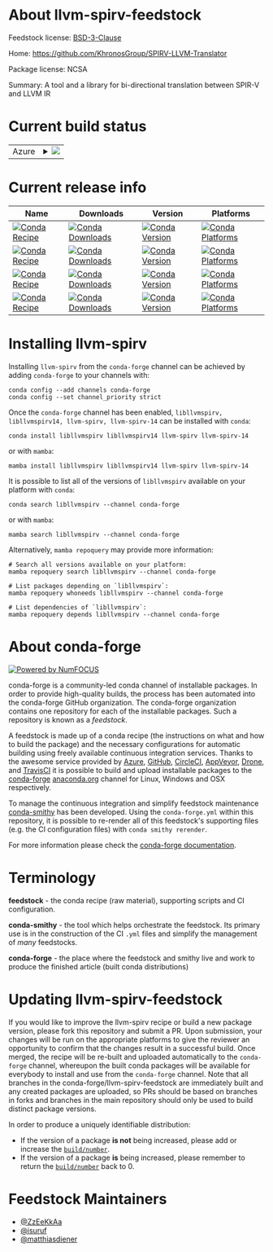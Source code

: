 About llvm-spirv-feedstock
==========================

Feedstock license: [BSD-3-Clause](https://github.com/conda-forge/llvm-spirv-feedstock/blob/main/LICENSE.txt)

Home: https://github.com/KhronosGroup/SPIRV-LLVM-Translator

Package license: NCSA

Summary: A tool and a library for bi-directional translation between SPIR-V and LLVM IR

Current build status
====================


<table>
    
  <tr>
    <td>Azure</td>
    <td>
      <details>
        <summary>
          <a href="https://dev.azure.com/conda-forge/feedstock-builds/_build/latest?definitionId=8029&branchName=main">
            <img src="https://dev.azure.com/conda-forge/feedstock-builds/_apis/build/status/llvm-spirv-feedstock?branchName=main">
          </a>
        </summary>
        <table>
          <thead><tr><th>Variant</th><th>Status</th></tr></thead>
          <tbody><tr>
              <td>linux_64</td>
              <td>
                <a href="https://dev.azure.com/conda-forge/feedstock-builds/_build/latest?definitionId=8029&branchName=main">
                  <img src="https://dev.azure.com/conda-forge/feedstock-builds/_apis/build/status/llvm-spirv-feedstock?branchName=main&jobName=linux&configuration=linux%20linux_64_" alt="variant">
                </a>
              </td>
            </tr><tr>
              <td>linux_aarch64</td>
              <td>
                <a href="https://dev.azure.com/conda-forge/feedstock-builds/_build/latest?definitionId=8029&branchName=main">
                  <img src="https://dev.azure.com/conda-forge/feedstock-builds/_apis/build/status/llvm-spirv-feedstock?branchName=main&jobName=linux&configuration=linux%20linux_aarch64_" alt="variant">
                </a>
              </td>
            </tr><tr>
              <td>linux_ppc64le</td>
              <td>
                <a href="https://dev.azure.com/conda-forge/feedstock-builds/_build/latest?definitionId=8029&branchName=main">
                  <img src="https://dev.azure.com/conda-forge/feedstock-builds/_apis/build/status/llvm-spirv-feedstock?branchName=main&jobName=linux&configuration=linux%20linux_ppc64le_" alt="variant">
                </a>
              </td>
            </tr><tr>
              <td>osx_64</td>
              <td>
                <a href="https://dev.azure.com/conda-forge/feedstock-builds/_build/latest?definitionId=8029&branchName=main">
                  <img src="https://dev.azure.com/conda-forge/feedstock-builds/_apis/build/status/llvm-spirv-feedstock?branchName=main&jobName=osx&configuration=osx%20osx_64_" alt="variant">
                </a>
              </td>
            </tr><tr>
              <td>osx_arm64</td>
              <td>
                <a href="https://dev.azure.com/conda-forge/feedstock-builds/_build/latest?definitionId=8029&branchName=main">
                  <img src="https://dev.azure.com/conda-forge/feedstock-builds/_apis/build/status/llvm-spirv-feedstock?branchName=main&jobName=osx&configuration=osx%20osx_arm64_" alt="variant">
                </a>
              </td>
            </tr><tr>
              <td>win_64</td>
              <td>
                <a href="https://dev.azure.com/conda-forge/feedstock-builds/_build/latest?definitionId=8029&branchName=main">
                  <img src="https://dev.azure.com/conda-forge/feedstock-builds/_apis/build/status/llvm-spirv-feedstock?branchName=main&jobName=win&configuration=win%20win_64_" alt="variant">
                </a>
              </td>
            </tr>
          </tbody>
        </table>
      </details>
    </td>
  </tr>
</table>

Current release info
====================

| Name | Downloads | Version | Platforms |
| --- | --- | --- | --- |
| [![Conda Recipe](https://img.shields.io/badge/recipe-libllvmspirv-green.svg)](https://anaconda.org/conda-forge/libllvmspirv) | [![Conda Downloads](https://img.shields.io/conda/dn/conda-forge/libllvmspirv.svg)](https://anaconda.org/conda-forge/libllvmspirv) | [![Conda Version](https://img.shields.io/conda/vn/conda-forge/libllvmspirv.svg)](https://anaconda.org/conda-forge/libllvmspirv) | [![Conda Platforms](https://img.shields.io/conda/pn/conda-forge/libllvmspirv.svg)](https://anaconda.org/conda-forge/libllvmspirv) |
| [![Conda Recipe](https://img.shields.io/badge/recipe-libllvmspirv14-green.svg)](https://anaconda.org/conda-forge/libllvmspirv14) | [![Conda Downloads](https://img.shields.io/conda/dn/conda-forge/libllvmspirv14.svg)](https://anaconda.org/conda-forge/libllvmspirv14) | [![Conda Version](https://img.shields.io/conda/vn/conda-forge/libllvmspirv14.svg)](https://anaconda.org/conda-forge/libllvmspirv14) | [![Conda Platforms](https://img.shields.io/conda/pn/conda-forge/libllvmspirv14.svg)](https://anaconda.org/conda-forge/libllvmspirv14) |
| [![Conda Recipe](https://img.shields.io/badge/recipe-llvm--spirv-green.svg)](https://anaconda.org/conda-forge/llvm-spirv) | [![Conda Downloads](https://img.shields.io/conda/dn/conda-forge/llvm-spirv.svg)](https://anaconda.org/conda-forge/llvm-spirv) | [![Conda Version](https://img.shields.io/conda/vn/conda-forge/llvm-spirv.svg)](https://anaconda.org/conda-forge/llvm-spirv) | [![Conda Platforms](https://img.shields.io/conda/pn/conda-forge/llvm-spirv.svg)](https://anaconda.org/conda-forge/llvm-spirv) |
| [![Conda Recipe](https://img.shields.io/badge/recipe-llvm--spirv--14-green.svg)](https://anaconda.org/conda-forge/llvm-spirv-14) | [![Conda Downloads](https://img.shields.io/conda/dn/conda-forge/llvm-spirv-14.svg)](https://anaconda.org/conda-forge/llvm-spirv-14) | [![Conda Version](https://img.shields.io/conda/vn/conda-forge/llvm-spirv-14.svg)](https://anaconda.org/conda-forge/llvm-spirv-14) | [![Conda Platforms](https://img.shields.io/conda/pn/conda-forge/llvm-spirv-14.svg)](https://anaconda.org/conda-forge/llvm-spirv-14) |

Installing llvm-spirv
=====================

Installing `llvm-spirv` from the `conda-forge` channel can be achieved by adding `conda-forge` to your channels with:

```
conda config --add channels conda-forge
conda config --set channel_priority strict
```

Once the `conda-forge` channel has been enabled, `libllvmspirv, libllvmspirv14, llvm-spirv, llvm-spirv-14` can be installed with `conda`:

```
conda install libllvmspirv libllvmspirv14 llvm-spirv llvm-spirv-14
```

or with `mamba`:

```
mamba install libllvmspirv libllvmspirv14 llvm-spirv llvm-spirv-14
```

It is possible to list all of the versions of `libllvmspirv` available on your platform with `conda`:

```
conda search libllvmspirv --channel conda-forge
```

or with `mamba`:

```
mamba search libllvmspirv --channel conda-forge
```

Alternatively, `mamba repoquery` may provide more information:

```
# Search all versions available on your platform:
mamba repoquery search libllvmspirv --channel conda-forge

# List packages depending on `libllvmspirv`:
mamba repoquery whoneeds libllvmspirv --channel conda-forge

# List dependencies of `libllvmspirv`:
mamba repoquery depends libllvmspirv --channel conda-forge
```


About conda-forge
=================

[![Powered by
NumFOCUS](https://img.shields.io/badge/powered%20by-NumFOCUS-orange.svg?style=flat&colorA=E1523D&colorB=007D8A)](https://numfocus.org)

conda-forge is a community-led conda channel of installable packages.
In order to provide high-quality builds, the process has been automated into the
conda-forge GitHub organization. The conda-forge organization contains one repository
for each of the installable packages. Such a repository is known as a *feedstock*.

A feedstock is made up of a conda recipe (the instructions on what and how to build
the package) and the necessary configurations for automatic building using freely
available continuous integration services. Thanks to the awesome service provided by
[Azure](https://azure.microsoft.com/en-us/services/devops/), [GitHub](https://github.com/),
[CircleCI](https://circleci.com/), [AppVeyor](https://www.appveyor.com/),
[Drone](https://cloud.drone.io/welcome), and [TravisCI](https://travis-ci.com/)
it is possible to build and upload installable packages to the
[conda-forge](https://anaconda.org/conda-forge) [anaconda.org](https://anaconda.org/)
channel for Linux, Windows and OSX respectively.

To manage the continuous integration and simplify feedstock maintenance
[conda-smithy](https://github.com/conda-forge/conda-smithy) has been developed.
Using the ``conda-forge.yml`` within this repository, it is possible to re-render all of
this feedstock's supporting files (e.g. the CI configuration files) with ``conda smithy rerender``.

For more information please check the [conda-forge documentation](https://conda-forge.org/docs/).

Terminology
===========

**feedstock** - the conda recipe (raw material), supporting scripts and CI configuration.

**conda-smithy** - the tool which helps orchestrate the feedstock.
                   Its primary use is in the construction of the CI ``.yml`` files
                   and simplify the management of *many* feedstocks.

**conda-forge** - the place where the feedstock and smithy live and work to
                  produce the finished article (built conda distributions)


Updating llvm-spirv-feedstock
=============================

If you would like to improve the llvm-spirv recipe or build a new
package version, please fork this repository and submit a PR. Upon submission,
your changes will be run on the appropriate platforms to give the reviewer an
opportunity to confirm that the changes result in a successful build. Once
merged, the recipe will be re-built and uploaded automatically to the
`conda-forge` channel, whereupon the built conda packages will be available for
everybody to install and use from the `conda-forge` channel.
Note that all branches in the conda-forge/llvm-spirv-feedstock are
immediately built and any created packages are uploaded, so PRs should be based
on branches in forks and branches in the main repository should only be used to
build distinct package versions.

In order to produce a uniquely identifiable distribution:
 * If the version of a package **is not** being increased, please add or increase
   the [``build/number``](https://docs.conda.io/projects/conda-build/en/latest/resources/define-metadata.html#build-number-and-string).
 * If the version of a package **is** being increased, please remember to return
   the [``build/number``](https://docs.conda.io/projects/conda-build/en/latest/resources/define-metadata.html#build-number-and-string)
   back to 0.

Feedstock Maintainers
=====================

* [@ZzEeKkAa](https://github.com/ZzEeKkAa/)
* [@isuruf](https://github.com/isuruf/)
* [@matthiasdiener](https://github.com/matthiasdiener/)

